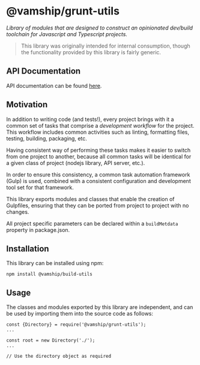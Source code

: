 # @vamship/grunt-utils

_Library of modules that are designed to construct an opinionated dev/build
toolchain for Javascript and Typescript projects._

> This library was originally intended for internal consumption, though the
> functionality provided by this library is fairly generic.

## API Documentation

API documentation can be found [here](https://vamship.github.io/build-utils).

## Motivation

In addition to writing code (and tests!), every project brings with it a common
set of tasks that comprise a _development workflow_ for the project. This
workflow includes common activities such as linting, formatting files, testing,
building, packaging, etc.

Having consistent way of performing these tasks makes it easier to switch from
one project to another, because all common tasks will be identical for a given
class of project (nodejs library, API server, etc.).

In order to ensure this consistency, a common task automation framework (Gulp)
is used, combined with a consistent configuration and development tool set for
that framework.

This library exports modules and classes that enable the creation of Gulpfiles,
ensuring that they can be ported from project to project with no changes.

All project specific parameters can be declared within a `buildMetdata` property
in package.json.

## Installation

This library can be installed using npm:

```
npm install @vamship/build-utils
```

## Usage

The classes and modules exported by this library are independent, and can be
used by importing them into the source code as follows:

```
const {Directory} = require('@vamship/grunt-utils');
...

const root = new Directory('./');
...

// Use the directory object as required
```

